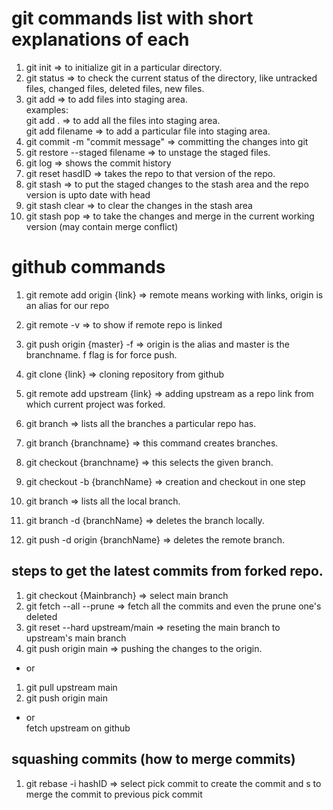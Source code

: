 # git commands list with short explanations of each

1. git init => to initialize git in a particular directory.
2. git status => to check the current status of the directory, like untracked files, changed files, deleted files, new files.
3. git add => to add files into staging area.  
   examples:  
   git add . => to add all the files into staging area.  
   git add filename => to add a particular file into staging area.
4. git commit -m "commit message" => committing the changes into git
5. git restore --staged filename => to unstage the staged files.
6. git log => shows the commit history
7. git reset hasdID => takes the repo to that version of the repo.
8. git stash => to put the staged changes to the stash area and the repo version is upto date with head
9. git stash clear => to clear the changes in the stash area
10. git stash pop => to take the changes and merge in the current working version (may contain merge conflict)

# github commands

1. git remote add origin {link} => remote means working with links, origin is an alias for our repo
2. git remote -v => to show if remote repo is linked
3. git push origin {master} -f => origin is the alias and master is the branchname. f flag is for force push.

4. git clone {link} => cloning repository from github
5. git remote add upstream {link} => adding upstream as a repo link from which current project was forked.
6. git branch => lists all the branches a particular repo has.
7. git branch {branchname} => this command creates branches.
8. git checkout {branchname} => this selects the given branch.
9. git checkout -b {branchName} => creation and checkout in one step
10. git branch => lists all the local branch.
11. git branch -d {branchName} => deletes the branch locally.
12. git push -d origin {branchName} => deletes the remote branch.

## steps to get the latest commits from forked repo.

1. git checkout {Mainbranch} => select main branch
2. git fetch --all --prune => fetch all the commits and even the prune one's deleted
3. git reset --hard upstream/main => reseting the main branch to upstream's main branch
4. git push origin main => pushing the changes to the origin.

- or

1. git pull upstream main
1. git push origin main

- or  
  fetch upstream on github

## squashing commits (how to merge commits)

1. git rebase -i hashID => select pick commit to create the commit and s to merge the commit to previous pick commit
